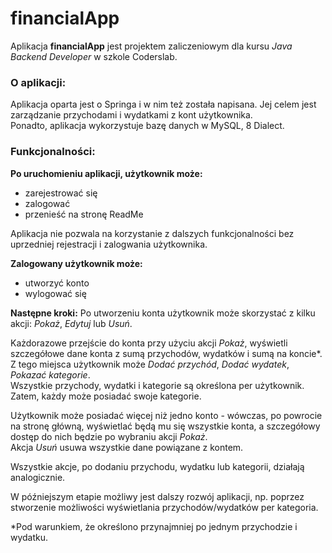 # financialApp

Aplikacja <b>financialApp</b> jest projektem zaliczeniowym dla kursu <i>Java Backend Developer</i> w szkole Coderslab.

### O aplikacji:
Aplikacja oparta jest o Springa i w nim też została napisana. Jej celem jest zarządzanie przychodami i wydatkami z kont użytkownika.<br>
Ponadto, aplikacja wykorzystuje bazę danych w MySQL, 8 Dialect.

### Funkcjonalności:
<b>Po uruchomieniu aplikacji, użytkownik może:</b>
- zarejestrować się
- zalogować
- przenieść na stronę ReadMe

Aplikacja nie pozwala na korzystanie z dalszych funkcjonalności bez uprzedniej rejestracji i zalogwania użytkownika.

<b>Zalogowany użytkownik może:</b><br>
- utworzyć konto
- wylogować się

<b>Następne kroki:</b>
Po utworzeniu konta użytkownik może skorzystać z kilku akcji: <i>Pokaż</i>, <i>Edytuj</i> lub <i>Usuń</i>.

Każdorazowe przejście do konta przy użyciu akcji <i>Pokaż</i>, wyświetli szczegółowe dane konta z sumą przychodów, wydatków i sumą na koncie*.<br>
Z tego miejsca użytkownik może <i>Dodać przychód</i>, <i>Dodać wydatek</i>, <i>Pokazać kategorie</i>.<br>
Wszystkie przychody, wydatki i kategorie są określona per użytkownik. Zatem, każdy może posiadać swoje kategorie.

Użytkownik może posiadać więcej niż jedno konto - wówczas, po powrocie na stronę główną, wyświetlać będą mu się wszystkie konta, a szczegółowy dostęp do nich będzie po wybraniu akcji <i>Pokaż</i>.<br>
Akcja <i>Usuń</i> usuwa wszystkie dane powiązane z kontem.

Wszystkie akcje, po dodaniu przychodu, wydatku lub kategorii, działają analogicznie.

W późniejszym etapie możliwy jest dalszy rozwój aplikacji, np. poprzez stworzenie możliwości wyświetlania przychodów/wydatków per kategoria.

*Pod warunkiem, że określono przynajmniej po jednym przychodzie i wydatku.